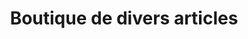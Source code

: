 ---
title: "Boutique de divers articles"
url: /macenta/boutique-de-divers-articles/
shop: Lebensmittel
---